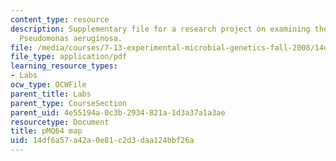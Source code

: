 ```yaml
---
content_type: resource
description: Supplementary file for a research project on examining the biology of
  Pseudomonas aeruginosa.
file: /media/courses/7-13-experimental-microbial-genetics-fall-2008/14df6a57a42a0e81c2d3daa124bbf26a_MIT7_13f08_lab28_pMQ64_Map.pdf
file_type: application/pdf
learning_resource_types:
- Labs
ocw_type: OCWFile
parent_title: Labs
parent_type: CourseSection
parent_uid: 4e55194a-0c3b-2934-821a-1d3a37a1a3ae
resourcetype: Document
title: pMQ64 map
uid: 14df6a57-a42a-0e81-c2d3-daa124bbf26a
---
```

